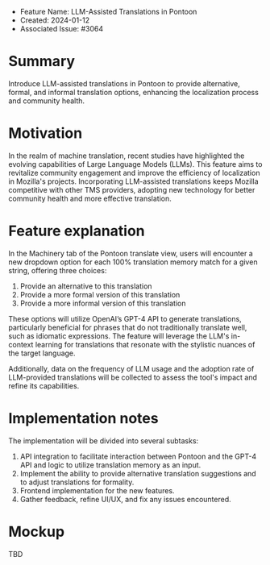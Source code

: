 - Feature Name: LLM-Assisted Translations in Pontoon
- Created: 2024-01-12
- Associated Issue: #3064

# Summary

Introduce LLM-assisted translations in Pontoon to provide alternative, formal, and informal translation options, enhancing the localization process and community health.

# Motivation

In the realm of machine translation, recent studies have highlighted the evolving capabilities of Large Language Models (LLMs). This feature aims to revitalize community engagement and improve the efficiency of localization in Mozilla's projects. Incorporating LLM-assisted translations keeps Mozilla competitive with other TMS providers, adopting new technology for better community health and more effective translation.

# Feature explanation

In the Machinery tab of the Pontoon translate view, users will encounter a new dropdown option for each 100% translation memory match for a given string, offering three choices: 
1) Provide an alternative to this translation
2) Provide a more formal version of this translation
3) Provide a more informal version of this translation 

These options will utilize OpenAI’s GPT-4 API to generate translations, particularly beneficial for phrases that do not traditionally translate well, such as idiomatic expressions. The feature will leverage the LLM's in-context learning for translations that resonate with the stylistic nuances of the target language. 

Additionally, data on the frequency of LLM usage and the adoption rate of LLM-provided translations will be collected to assess the tool's impact and refine its capabilities.

# Implementation notes

The implementation will be divided into several subtasks:
1. API integration to facilitate interaction between Pontoon and the GPT-4 API and logic to utilize translation memory as an input.
2. Implement the ability to provide alternative translation suggestions and to adjust translations for formality.
3. Frontend implementation for the new features.
4. Gather feedback, refine UI/UX, and fix any issues encountered.

# Mockup

TBD
